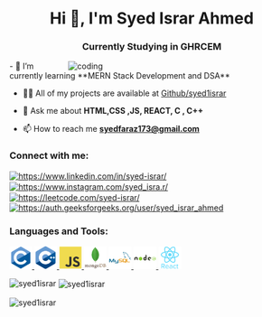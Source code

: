 <h1 align="center">Hi 👋, I'm Syed Israr Ahmed</h1>
<h3 align="center">Currently Studying in GHRCEM</h3>
<img align="right" alt="coding" width="400" src="https://user-images.githubusercontent.com/55389276/140866485-8fb1c876-9a8f-4d6a-98dc-08c4981eaf70.gif" >
- 🌱 I’m currently learning **MERN Stack Development and DSA**

- 👨‍💻 All of my projects are available at [Github/syed1israr](Github/syed1israr)

- 💬 Ask me about **HTML,CSS ,JS, REACT, C , C++**

- 📫 How to reach me **syedfaraz173@gmail.com**

<h3 align="left">Connect with me:</h3>
<p align="left">
<a href="https://linkedin.com/in/https://www.linkedin.com/in/syed-israr/" target="blank"><img align="center" src="https://raw.githubusercontent.com/rahuldkjain/github-profile-readme-generator/master/src/images/icons/Social/linked-in-alt.svg" alt="https://www.linkedin.com/in/syed-israr/" height="30" width="40" /></a>
<a href="https://instagram.com/https://www.instagram.com/syed_isra.r/" target="blank"><img align="center" src="https://raw.githubusercontent.com/rahuldkjain/github-profile-readme-generator/master/src/images/icons/Social/instagram.svg" alt="https://www.instagram.com/syed_isra.r/" height="30" width="40" /></a>
<a href="https://www.leetcode.com/https://leetcode.com/syed-israr/" target="blank"><img align="center" src="https://raw.githubusercontent.com/rahuldkjain/github-profile-readme-generator/master/src/images/icons/Social/leet-code.svg" alt="https://leetcode.com/syed-israr/" height="30" width="40" /></a>
<a href="https://auth.geeksforgeeks.org/user/https://auth.geeksforgeeks.org/user/syed_israr_ahmed" target="blank"><img align="center" src="https://raw.githubusercontent.com/rahuldkjain/github-profile-readme-generator/master/src/images/icons/Social/geeks-for-geeks.svg" alt="https://auth.geeksforgeeks.org/user/syed_israr_ahmed" height="30" width="40" /></a>
</p>

<h3 align="left">Languages and Tools:</h3>
<p align="left"> <a href="https://www.cprogramming.com/" target="_blank" rel="noreferrer"> <img src="https://raw.githubusercontent.com/devicons/devicon/master/icons/c/c-original.svg" alt="c" width="40" height="40"/> </a> <a href="https://www.w3schools.com/cpp/" target="_blank" rel="noreferrer"> <img src="https://raw.githubusercontent.com/devicons/devicon/master/icons/cplusplus/cplusplus-original.svg" alt="cplusplus" width="40" height="40"/> </a> <a href="https://developer.mozilla.org/en-US/docs/Web/JavaScript" target="_blank" rel="noreferrer"> <img src="https://raw.githubusercontent.com/devicons/devicon/master/icons/javascript/javascript-original.svg" alt="javascript" width="40" height="40"/> </a> <a href="https://www.mongodb.com/" target="_blank" rel="noreferrer"> <img src="https://raw.githubusercontent.com/devicons/devicon/master/icons/mongodb/mongodb-original-wordmark.svg" alt="mongodb" width="40" height="40"/> </a> <a href="https://www.mysql.com/" target="_blank" rel="noreferrer"> <img src="https://raw.githubusercontent.com/devicons/devicon/master/icons/mysql/mysql-original-wordmark.svg" alt="mysql" width="40" height="40"/> </a> <a href="https://nodejs.org" target="_blank" rel="noreferrer"> <img src="https://raw.githubusercontent.com/devicons/devicon/master/icons/nodejs/nodejs-original-wordmark.svg" alt="nodejs" width="40" height="40"/> </a> <a href="https://reactjs.org/" target="_blank" rel="noreferrer"> <img src="https://raw.githubusercontent.com/devicons/devicon/master/icons/react/react-original-wordmark.svg" alt="react" width="40" height="40"/> </a> </p>

<p><img align="left" src="https://github-readme-stats.vercel.app/api/top-langs?username=syed1israr&show_icons=true&locale=en&layout=compact" alt="syed1israr" /></p>

<p>&nbsp;<img align="center" src="https://github-readme-stats.vercel.app/api?username=syed1israr&show_icons=true&locale=en" alt="syed1israr" /></p>

<p><img align="center" src="https://github-readme-streak-stats.herokuapp.com/?user=syed1israr&" alt="syed1israr" /></p>
